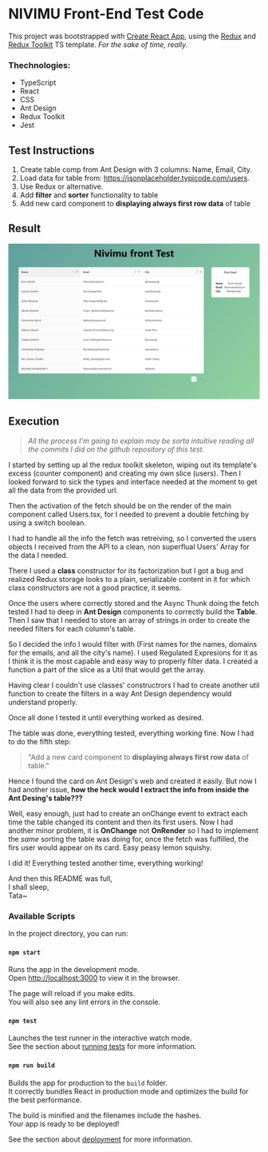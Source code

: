 # NIVIMU Front-End Test Code

This project was bootstrapped with [Create React App](https://github.com/facebook/create-react-app), using the [Redux](https://redux.js.org/) and [Redux Toolkit](https://redux-toolkit.js.org/) TS template. _For the sake of time, really._

### Thechnologies:

- TypeScript
- React
- CSS
- Ant Design
- Redux Toolkit
- Jest

## Test Instructions

1. Create table comp from Ant Design with 3 columns: Name, Email, City.
2. Load data for table from: https://jsonplaceholder.typicode.com/users.
3. Use Redux or alternative.
4. Add **filter** and **sorter** functionality to table
5. Add new card component to **displaying always first row data** of table

## Result

<img src="./public/appResult.png">

## Execution

> _All the process I'm going to explain may be sorta intuitive reading all the commits I did on the github repository of this test._

I started by setting up al the redux toolkit skeleton, wiping out its template's excess (counter component) and creating my own slice (users). Then I looked forward to sick the types and interface needed at the moment to get all the data from the provided url.

Then the activation of the fetch should be on the render of the main component called Users.tsx, for I needed to prevent a double fetching by using a switch boolean.

I had to handle all the info the fetch was retreiving, so I converted the users objects I received from the API to a clean, non superflual Users' Array for the data I needed.

There I used a **class** constructor for its factorization but I got a bug and realized Redux storage looks to a plain, serializable content in it for which class constructors are not a good practice, it seems.

Once the users where correctly stored and the Async Thunk doing the fetch tested I had to deep in **Ant Design** components to correctly build the **Table**. Then I saw that I needed to store an array of strings in order to create the needed filters for each column's table.

So I decided the info I would filter with (First names for the names, domains for the emails, and all the city's name). I used Regulated Expresions for it as I think it is the most capable and easy way to properly filter data. I created a function a part of the slice as a Util that would get the array.

Having clear I couldn't use classes' constructrors I had to create another util function to create the filters in a way Ant Design dependency would understand properly.

Once all done I tested it until everything worked as desired.

The table was done, everything tested, everything working fine. Now I had to do the fifth step:

> "Add a new card component to **displaying always first row data** of table."

Hence I found the card on Ant Design's web and created it easily. But now I had another issue, **how the heck would I extract the info from inside the Ant Desing's table???**

Well, easy enough, just had to create an onChange event to extract each time the table changed its content and then its first users. Now I had another minor problem, it is **OnChange** not **OnRender** so I had to implement the _same_ sorting the table was doing for, once the fetch was fulfilled, the firs user would appear on its card. Easy peasy lemon squishy.

I did it! Everything tested another time, everything working!

And then this README was full, <br>
I shall sleep,<br>
Tata~

### Available Scripts

In the project directory, you can run:

#### `npm start`

Runs the app in the development mode.\
Open [http://localhost:3000](http://localhost:3000) to view it in the browser.

The page will reload if you make edits.\
You will also see any lint errors in the console.

#### `npm test`

Launches the test runner in the interactive watch mode.\
See the section about [running tests](https://facebook.github.io/create-react-app/docs/running-tests) for more information.

#### `npm run build`

Builds the app for production to the `build` folder.\
It correctly bundles React in production mode and optimizes the build for the best performance.

The build is minified and the filenames include the hashes.\
Your app is ready to be deployed!

See the section about [deployment](https://facebook.github.io/create-react-app/docs/deployment) for more information.
